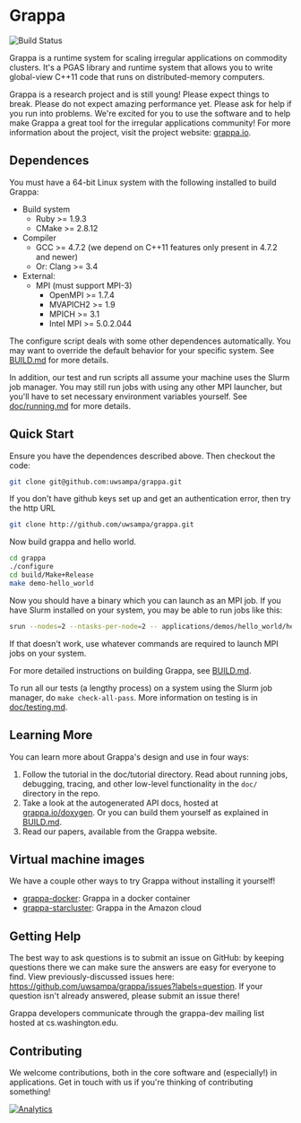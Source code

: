 Grappa
===============================================================================
![Build Status][buildStatus]

Grappa is a runtime system for scaling irregular applications on commodity clusters. It's a PGAS library and runtime system that allows you to write global-view C++11 code that runs on distributed-memory computers.

Grappa is a research project and is still young! Please expect things to break. Please do not expect amazing performance yet. Please ask for help if you run into problems. We're excited for you to use the software and to help make Grappa a great tool for the irregular applications community! For more information about the project, visit the project website: [grappa.io](http://grappa.io).

Dependences
-------------------------------------------------------------------------------
You must have a 64-bit Linux system with the following installed to build Grappa:

* Build system
  * Ruby >= 1.9.3
  * CMake >= 2.8.12
* Compiler
  * GCC >= 4.7.2 (we depend on C++11 features only present in 4.7.2 and newer)
  * Or: Clang >= 3.4
* External:
  * MPI (must support MPI-3)
    * OpenMPI >= 1.7.4
    * MVAPICH2 >= 1.9
    * MPICH >= 3.1
    * Intel MPI >= 5.0.2.044

The configure script deals with some other dependences automatically. You may want to override the default behavior for your specific system. See [BUILD.md](BUILD.md) for more details.

In addition, our test and run scripts all assume your machine uses the Slurm job manager. You may still run jobs with using any other MPI launcher, but you'll have to set necessary environment variables yourself. See [doc/running.md](doc/running.md) for more details.

Quick Start
-------------------------------------------------------------------------------
Ensure you have the dependences described above. Then checkout the code:

```bash
git clone git@github.com:uwsampa/grappa.git
```
If you don't have github keys set up and get an authentication error, then try the http URL
```bash
git clone http://github.com/uwsampa/grappa.git
```

Now build grappa and hello world.

```bash
cd grappa
./configure
cd build/Make+Release
make demo-hello_world
```

Now you should have a binary which you can launch as an MPI job. If you have Slurm installed on your system, you may be able to run jobs like this:

```bash
srun --nodes=2 --ntasks-per-node=2 -- applications/demos/hello_world/hello_world.exe
```

If that doesn't work, use whatever commands are required to launch MPI jobs on your system.

For more detailed instructions on building Grappa, see [BUILD.md](BUILD.md).

To run all our tests (a lengthy process) on a system using the Slurm job manager, do `make check-all-pass`. More information on testing is in [doc/testing.md](doc/testing.md).

Learning More
-------------------------------------------------------------------------------
You can learn more about Grappa's design and use in four ways:

1. Follow the tutorial in the doc/tutorial directory. Read about running jobs, debugging, tracing, and other low-level functionality in the `doc/` directory in the repo.
2. Take a look at the autogenerated API docs, hosted at [grappa.io/doxygen](http://grappa.io/doxygen/). Or you can build them yourself as explained in [BUILD.md](BUILD.md).
3. Read our papers, available from the Grappa website.

Virtual machine images
-------------------------------------------------------------------------------
We have a couple other ways to try Grappa without installing it yourself!

* [grappa-docker](https://github.com/uwsampa/grappa-docker/): Grappa in a docker container
* [grappa-starcluster](https://github.com/uwsampa/grappa-starcluster): Grappa in the Amazon cloud

Getting Help
-------------------------------------------------------------------------------
The best way to ask questions is to submit an issue on GitHub: by keeping questions there we can make sure the answers are easy for everyone to find. View previously-discussed issues here: https://github.com/uwsampa/grappa/issues?labels=question. If your question isn't already answered, please submit an issue there!

Grappa developers communicate through the grappa-dev mailing list hosted at cs.washington.edu.

Contributing
-------------------------------------------------------------------------------
We welcome contributions, both in the core software and (especially!) in applications. Get in touch with us if you're thinking of contributing something!


[buildStatus]: https://travis-ci.org/uwsampa/grappa.png?branch=master (https://travis-ci.org/uwsampa/grappa)
[![Analytics](https://ga-beacon.appspot.com/UA-33911150-1/uwsampa/grappa)](https://github.com/igrigorik/ga-beacon)


